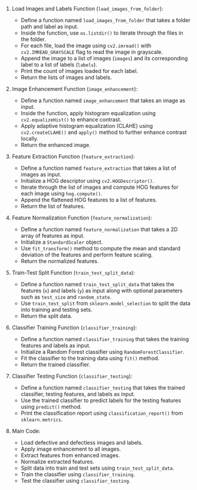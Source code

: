 1. Load Images and Labels Function (`load_images_from_folder`):
   - Define a function named `load_images_from_folder` that takes a folder path and label as input.
   - Inside the function, use `os.listdir()` to iterate through the files in the folder.
   - For each file, load the image using `cv2.imread()` with `cv2.IMREAD_GRAYSCALE` flag to read the image in grayscale.
   - Append the image to a list of images (`images`) and its corresponding label to a list of labels (`labels`).
   - Print the count of images loaded for each label.
   - Return the lists of images and labels.

3. Image Enhancement Function (`image_enhancement`):
   - Define a function named `image_enhancement` that takes an image as input.
   - Inside the function, apply histogram equalization using `cv2.equalizeHist()` to enhance contrast.
   - Apply adaptive histogram equalization (CLAHE) using `cv2.createCLAHE()` and `apply()` method to further enhance contrast locally.
   - Return the enhanced image.

4. Feature Extraction Function (`feature_extraction`):
   - Define a function named `feature_extraction` that takes a list of images as input.
   - Initialize a HOG descriptor using `cv2.HOGDescriptor()`.
   - Iterate through the list of images and compute HOG features for each image using `hog.compute()`.
   - Append the flattened HOG features to a list of features.
   - Return the list of features.

5. Feature Normalization Function (`feature_normalization`):
   - Define a function named `feature_normalization` that takes a 2D array of features as input.
   - Initialize a `StandardScaler` object.
   - Use `fit_transform()` method to compute the mean and standard deviation of the features and perform feature scaling.
   - Return the normalized features.

6. Train-Test Split Function (`train_test_split_data`):
   - Define a function named `train_test_split_data` that takes the features (`x`) and labels (`y`) as input along with optional parameters such as `test_size` and `random_state`.
   - Use `train_test_split` from `sklearn.model_selection` to split the data into training and testing sets.
   - Return the split data.

7. Classifier Training Function (`classifier_training`):
   - Define a function named `classifier_training` that takes the training features and labels as input.
   - Initialize a Random Forest classifier using `RandomForestClassifier`.
   - Fit the classifier to the training data using `fit()` method.
   - Return the trained classifier.

8. Classifier Testing Function (`classifier_testing`):
   - Define a function named `classifier_testing` that takes the trained classifier, testing features, and labels as input.
   - Use the trained classifier to predict labels for the testing features using `predict()` method.
   - Print the classification report using `classification_report()` from `sklearn.metrics`.

9. Main Code:
   - Load defective and defectless images and labels.
   - Apply image enhancement to all images.
   - Extract features from enhanced images.
   - Normalize extracted features.
   - Split data into train and test sets using `train_test_split_data`.
   - Train the classifier using `classifier_training`.
   - Test the classifier using `classifier_testing`.
